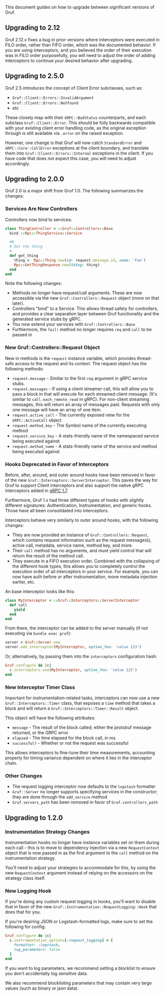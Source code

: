 This document guides on how to upgrade between significant versions of Gruf.

## Upgrading to 2.12

Gruf 2.12.x fixes a bug in prior versions where interceptors were executed in FILO order, rather than FIFO order, which
was the documented behavior. If you are using interceptors, and you believed the order of their execution was in FILO
order purposefully, you will need to adjust the order of adding interceptors to continue your desired behavior after
upgrading.

## Upgrading to 2.5.0

Gruf 2.5 introduces the concept of Client Error subclasses, such as:

- `Gruf::Client::Errors::InvalidArgument`
- `Gruf::Client::Errors::NotFound`
- etc

These closely map with their `GRPC::BadStatus` counterparts, and each subclass `Gruf::Client::Error`. This should be
fully backwards compatible with your existing client error handling code, as the original exception through is still
available via `.error` on the raised exception.

However, one change is that Gruf will now catch `StandardError` and `GRPC::Core::CallError` exceptions at the client 
boundary, and translate them into `Gruf::Client::Errors::Internal` exceptions in the client. If you have code that
does not expect this case, you will need to adjust accordingly.

## Upgrading to 2.0.0

Gruf 2.0 is a major shift from Gruf 1.0. The following summarizes the changes:

### Services Are Now Controllers

Controllers now bind to services:

```ruby
class ThingController < ::Gruf::Controllers::Base
  bind ::Rpc::ThingService::Service

  ##
  # Get the thing
  #
  def get_thing
    thing =  Rpc::Thing.new(id: request.message.id, name: 'Foo')
    Rpc::GetThingResponse.new(thing: thing)
  end
end
```

Note the following changes:

* Methods no longer have request/call arguments. These are now accessible via the new
  `Gruf::Controllers::Request` object (more on that later).
* Controllers "bind" to a Service. This allows thread safety for controllers, and provides a clear
  separation layer between Gruf functionality and the generated service stubs by gRPC.
* You now extend your services with `Gruf::Controllers::Base`
* Furthermore, the `fail!` method no longer requires `req` and `call` to be passed in

### New Gruf::Controllers::Request Object

New in methods is the `request` instance variable, which provides thread-safe access to the request
and its context. The request object has the following methods:

* `request.message` - Similar to the first `req` argument in gRPC service stubs.
* `request.messages` - If using a client streamer call, this will allow you to pass a block in that
  will execute for each streamed client message. (It's similar to `call.each_remote_read` in gRPC).
  For non-client streaming messages, this will return an array of messages past. Requests with only
  one message will have an array of one item.
* `request.active_call` - The currently exposed view for the `GRPC::ActiveCall` object
* `request.method_key` - The Symbol name of the currently executing method
* `request.service_key` - A stats-friendly name of the namespaced service being executed against
* `request.method_name` - A stats-friendly name of the service and method being executed against

### Hooks Deprecated in Favor of Interceptors

Before, after, around, and outer around hooks have been removed in favor of the new
`Gruf::Interceptors::ServerInterceptor`. This paves the way for Gruf to support Client interceptors
and also support the native gRPC interceptors added in [gRPC 1.7](https://github.com/grpc/grpc/pull/12100).

Furthermore, Gruf 1.x had three different types of hooks with slightly different signatures: Authentication,
Instrumentation, and generic hooks. Those have all been consolidated into interceptors.

Interceptors behave very similarly to outer around hooks, with the following changes:

* They are now provided an instance of `Gruf::Controllers::Request`, which contains request information
  such as the request message(s), active call, metadata, service name, method key, and more.
* Their `call` method has no arguments, and _must_ yield control that will return the result of the method
  call.
* They execute in a FIFO execution order. Combined with the collapsing of the different hook types, this
  allows you to completely control the execution order of all interceptors in your service. For example,
  you can now have auth before _or_ after instrumentation, move metadata injection earlier, etc.

An base interceptor looks like this:

```ruby
class MyInterceptor < ::Gruf::Interceptors::ServerInterceptor
  def call
    yield
  end
end
```

From there, the interceptor can be added to the server manually (if not executing via `bundle exec gruf`):

```ruby
server = Gruf::Server.new
server.add_interceptor(MyInterceptor, option_foo: 'value 123')
```

Or, alternatively, by passing them into the `interceptors` configuration hash:

```ruby
Gruf.configure do |c|
  c.interceptors.use(MyInterceptor, option_foo: 'value 123')
end
```

### New Interceptor Timer Class

Important for instrumentation-related tasks, interceptors can now use a new `Gruf::Interceptors::Timer`
class, that exposes a `time` method that takes a block and will return a
`Gruf::Interceptors::Timer::Result` object.

This object will have the following attributes:

* `message` - The result of the block called; either the protobuf message returned, or the GRPC error
* `elapsed` - The time elapsed for the block call, in ms
* `successful?` - Whether or not the request was successful

This allows interceptors to fine-tune their time measurements, accounting properly for timing variance
dependent on where it lies in the interceptor chain.

### Other Changes

* The request logging interceptor now defaults to the `logstash` formatter
* `Gruf::Server` no longer supports specifying services in the constructor; they are done through
  the `add_service` method
* `Gruf.servers_path` has been removed in favor of `Gruf.controllers_path`

## Upgrading to 1.2.0

### Instrumentation Strategy Changes

Instrumentation hooks no longer have instance variables set on them during each call - this
is to move to dependency injection via a new `RequestContext` object that is now passed in
as the first argument to the `call` method on the instrumentation strategy.

You'll need to adjust your strategies to accommodate for this, by using the new `RequestContext`
argument instead of relying on the accessors on the strategy class itself.

### New Logging Hook

If you're doing any custom request logging in hooks, you'll want to disable that in favor
of the new `Gruf::Instrumentation::RequestLogging::Hook` that does that for you.

If you're desiring JSON or Logstash-formatted logs, make sure to set the following for config:

```ruby
Gruf.configure do |c|
  c.instrumentation_options[:request_logging] = {
    formatter: :logstash,
    log_parameters: false
  }
end
```

If you want to log parameters, we recommend setting a blocklist to ensure you don't accidentally
log sensitive data.

We also recommend blocklisting parameters that may contain very large values (such as binary
or json data).

